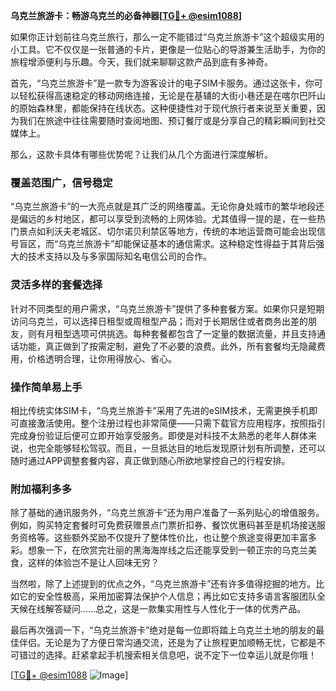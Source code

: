 **乌克兰旅游卡：畅游乌克兰的必备神器[[TG💪+ @esim1088](https://t.me/s/esim1088)]**

如果你正计划前往乌克兰旅行，那么一定不能错过“乌克兰旅游卡”这个超级实用的小工具。它不仅仅是一张普通的卡片，更像是一位贴心的导游兼生活助手，为你的旅程增添便利与乐趣。今天，我们就来聊聊这款产品到底有多神奇。

首先，“乌克兰旅游卡”是一款专为游客设计的电子SIM卡服务。通过这张卡，你可以轻松获得高速稳定的移动网络连接，无论是在基辅的大街小巷还是在喀尔巴阡山的原始森林里，都能保持在线状态。这种便捷性对于现代旅行者来说至关重要，因为我们在旅途中往往需要随时查阅地图、预订餐厅或是分享自己的精彩瞬间到社交媒体上。

那么，这款卡具体有哪些优势呢？让我们从几个方面进行深度解析。

### **覆盖范围广，信号稳定**
“乌克兰旅游卡”的一大亮点就是其广泛的网络覆盖。无论你身处城市的繁华地段还是偏远的乡村地区，都可以享受到流畅的上网体验。尤其值得一提的是，在一些热门景点如利沃夫老城区、切尔诺贝利禁区等地方，传统的本地运营商可能会出现信号盲区，而“乌克兰旅游卡”却能保证基本的通信需求。这种稳定性得益于其背后强大的技术支持以及与多家国际知名电信公司的合作。

### **灵活多样的套餐选择**
针对不同类型的用户需求，“乌克兰旅游卡”提供了多种套餐方案。如果你只是短期访问乌克兰，可以选择日租型或周租型产品；而对于长期居住或者商务出差的朋友，则有月租型选项可供挑选。每种套餐都包含了一定量的数据流量，并且支持通话功能，真正做到了按需定制，避免了不必要的浪费。此外，所有套餐均无隐藏费用，价格透明合理，让你用得放心、省心。

### **操作简单易上手**
相比传统实体SIM卡，“乌克兰旅游卡”采用了先进的eSIM技术，无需更换手机即可直接激活使用。整个注册过程也非常简便——只需下载官方应用程序，按照指引完成身份验证后便可立即开始享受服务。即使是对科技不太熟悉的老年人群体来说，也完全能够轻松驾驭。而且，一旦抵达目的地后发现原计划有所调整，还可以随时通过APP调整套餐内容，真正做到随心所欲地掌控自己的行程安排。

### **附加福利多多**
除了基础的通讯服务外，“乌克兰旅游卡”还为用户准备了一系列贴心的增值服务。例如，购买特定套餐时可免费获赠景点门票折扣券、餐饮优惠码甚至是机场接送服务资格等。这些额外奖励不仅提升了整体性价比，也让整个旅途变得更加丰富多彩。想象一下，在欣赏完壮丽的黑海海岸线之后还能享受到一顿正宗的乌克兰美食，这样的体验岂不是让人回味无穷？

当然啦，除了上述提到的优点之外，“乌克兰旅游卡”还有许多值得挖掘的地方。比如它的安全性极高，采用加密算法保护个人信息；再比如它支持多语言客服团队全天候在线解答疑问……总之，这是一款集实用性与人性化于一体的优秀产品。

最后再次强调一下，“乌克兰旅游卡”绝对是每一位即将踏上乌克兰土地的朋友的最佳伴侣。无论是为了方便日常沟通交流，还是为了让旅程更加顺畅无忧，它都是不可错过的选择。赶紧拿起手机搜索相关信息吧，说不定下一位幸运儿就是你哦！

[[TG💪+ @esim1088](https://t.me/s/esim1088) ![Image](https://i.postimg.cc/4NQfJmqS/Snipaste-2025-05-13-00-14-12.png)]